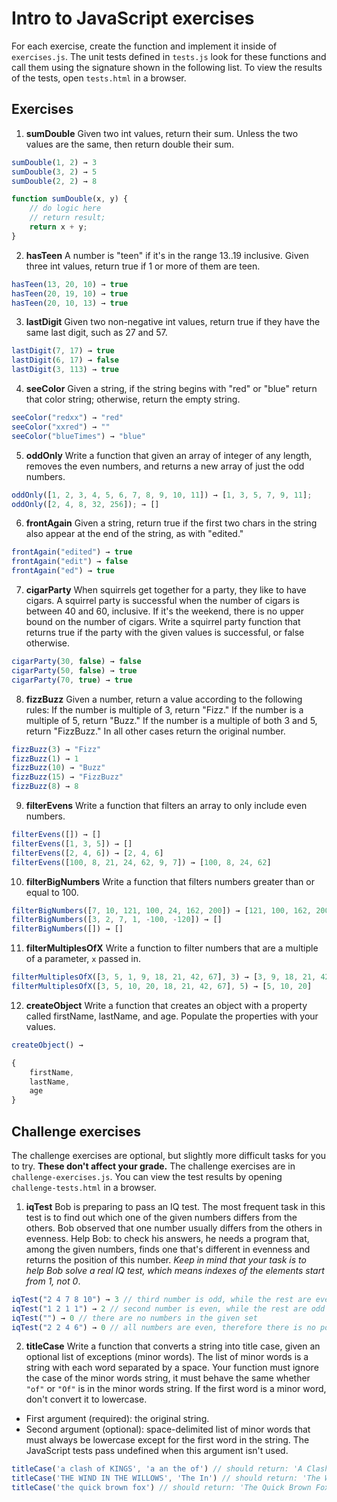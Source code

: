 # Intro to JavaScript exercises

For each exercise, create the function and implement it inside of `exercises.js`. The unit tests defined in `tests.js` look for these functions and call them using the signature shown in the following list. To view the results of the tests, open `tests.html` in a browser.

## Exercises

1. **sumDouble** Given two int values, return their sum. Unless the two values are the same, then return double their sum.

```javascript
sumDouble(1, 2) → 3
sumDouble(3, 2) → 5
sumDouble(2, 2) → 8

function sumDouble(x, y) {
	// do logic here
	// return result;
	return x + y;
}
```

2. **hasTeen** A number is "teen" if it's in the range 13..19 inclusive. Given three int values, return true if 1 or more of them are teen.

```javascript
hasTeen(13, 20, 10) → true
hasTeen(20, 19, 10) → true
hasTeen(20, 10, 13) → true
```
3. **lastDigit** Given two non-negative int values, return true if they have the same last digit, such as 27 and 57.

```javascript
lastDigit(7, 17) → true
lastDigit(6, 17) → false
lastDigit(3, 113) → true
```

4. **seeColor** Given a string, if the string begins with "red" or "blue" return that color string; otherwise, return the empty string.

```javascript
seeColor("redxx") → "red"
seeColor("xxred") → ""
seeColor("blueTimes") → "blue"
```

5. **oddOnly** Write a function that given an array of integer of any length, removes the even numbers, and returns a new array of just the odd numbers.

```javascript
oddOnly([1, 2, 3, 4, 5, 6, 7, 8, 9, 10, 11]) → [1, 3, 5, 7, 9, 11];
oddOnly([2, 4, 8, 32, 256]); → []
```

6. **frontAgain** Given a string, return true if the first two chars in the string also appear at the end of the string, as with "edited."

```javascript
frontAgain("edited") → true
frontAgain("edit") → false
frontAgain("ed") → true
```

7. **cigarParty** When squirrels get together for a party, they like to have cigars. A squirrel party is successful when the number of cigars is between 40 and 60, inclusive. If it's the weekend, there is no upper bound on the number of cigars. Write a squirrel party function that returns true if the party with the given values is successful, or false otherwise.

```javascript
cigarParty(30, false) → false
cigarParty(50, false) → true
cigarParty(70, true) → true
```

8. **fizzBuzz** Given a number, return a value according to the following rules:
If the number is multiple of 3, return "Fizz."
If the number is a multiple of 5, return "Buzz." 
If the number is a multiple of both 3 and 5, return "FizzBuzz."
In all other cases return the original number. 


```javascript
fizzBuzz(3) → "Fizz"
fizzBuzz(1) → 1
fizzBuzz(10) → "Buzz"
fizzBuzz(15) → "FizzBuzz"
fizzBuzz(8) → 8
```

9. **filterEvens** Write a function that filters an array to only include even numbers.

```javascript
filterEvens([]) → []
filterEvens([1, 3, 5]) → []
filterEvens([2, 4, 6]) → [2, 4, 6]
filterEvens([100, 8, 21, 24, 62, 9, 7]) → [100, 8, 24, 62]
```

10. **filterBigNumbers** Write a function that filters numbers greater than or equal to 100.

```javascript
filterBigNumbers([7, 10, 121, 100, 24, 162, 200]) → [121, 100, 162, 200]
filterBigNumbers([3, 2, 7, 1, -100, -120]) → []
filterBigNumbers([]) → []
```

11. **filterMultiplesOfX** Write a function to filter numbers that are a multiple of a parameter, `x` passed in.

```javascript
filterMultiplesOfX([3, 5, 1, 9, 18, 21, 42, 67], 3) → [3, 9, 18, 21, 42]
filterMultiplesOfX([3, 5, 10, 20, 18, 21, 42, 67], 5) → [5, 10, 20]
```

12. **createObject** Write a function that creates an object with a property called firstName, lastName, and age. Populate the properties with your values.

```javascript
createObject() →

{
	firstName,
	lastName,
	age
}
```

## Challenge exercises

The challenge exercises are optional, but slightly more difficult tasks for you to try. **These don't affect your grade.** The challenge exercises are in `challenge-exercises.js`. You can view the test results by opening `challenge-tests.html` in a browser.

1. **iqTest** Bob is preparing to pass an IQ test. The most frequent task in this test is to find out which one of the given numbers differs from the others. Bob observed that one number usually differs from the others in evenness. Help Bob: to check his answers, he needs a program that, among the given numbers, finds one that's different in evenness and returns the position of this number. _Keep in mind that your task is to help Bob solve a real IQ test, which means indexes of the elements start from 1, not 0_.

```javascript
iqTest("2 4 7 8 10") → 3 // third number is odd, while the rest are even
iqTest("1 2 1 1") → 2 // second number is even, while the rest are odd
iqTest("") → 0 // there are no numbers in the given set
iqTest("2 2 4 6") → 0 // all numbers are even, therefore there is no position of an odd number
```

2. **titleCase** Write a function that converts a string into title case, given an optional list of exceptions (minor words). The list of minor words is a string with each word separated by a space. Your function must ignore the case of the minor words string, it must behave the same whether `"of"` or `"Of"` is in the minor words string. If the first word is a minor word, don't convert it to lowercase.

* First argument (required): the original string.
* Second argument (optional): space-delimited list of minor words that must always be lowercase except for the first word in the string. The JavaScript tests pass undefined when this argument isn't used.

```javascript
titleCase('a clash of KINGS', 'a an the of') // should return: 'A Clash of Kings'
titleCase('THE WIND IN THE WILLOWS', 'The In') // should return: 'The Wind in the Willows'
titleCase('the quick brown fox') // should return: 'The Quick Brown Fox'
```
